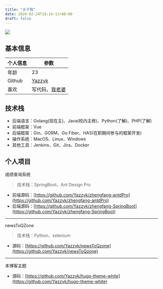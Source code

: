 ```yaml
---
title: "关于我"
date: 2020-02-24T18:14:11+08:00
draft: false
---
```


![](/img/logo.png)

## 基本信息

个人信息 | 参数
--- | ---
年龄 | 23
Github | [Yazzyk](https://github.com/Yazzyk)
喜欢 | 写代码，[我老婆](https://space.bilibili.com/31541409)

## 技术栈

- 后端语言：Golang(现在主)、Java(校内主修)、Python(了解)、PHP(了解)
- 前端框架：Vue
- 后端框架：Gin、GORM、Go Fiber、HAS(在职期间参与的框架开发)
- 操作系统：MacOS、Linux、Windows
- 其他工具：Jenkins、Git、Jira、Docker

## 个人项目

成绩查询系统

> 技术栈：SpringBoot、Ant Design Pro

- 前端源码：[https://github.com/Yazzyk/zhengfang-antdPro](https://github.com/Yazzyk/zhengfang-antdPro)
- 后端源码：[https://github.com/Yazzyk/zhengfang-SpringBoot](https://github.com/Yazzyk/zhengfang-SpringBoot)

---

newsToQZone

> 技术栈：Python、selenium

- 源码：[https://github.com/Yazzyk/newsToQzone](https://github.com/Yazzyk/newsToQzone)

---

本博客主题

- 源码：[https://github.com/Yazzyk/hugo-theme-white](https://github.com/Yazzyk/hugo-theme-white)